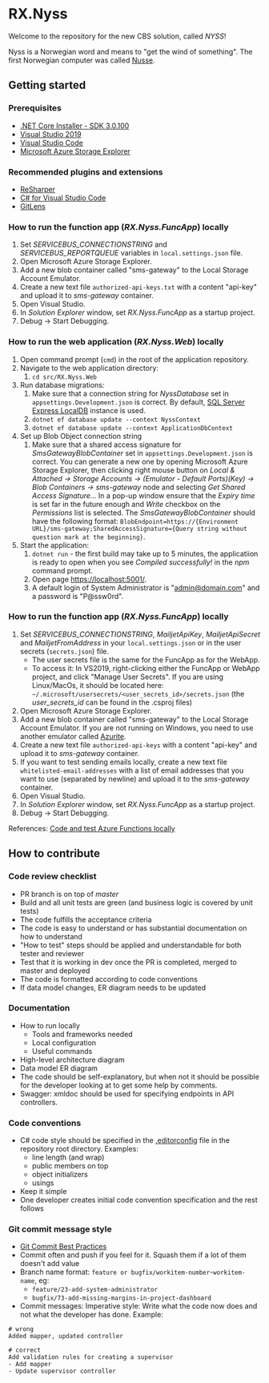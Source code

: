 # RX.Nyss

Welcome to the repository for the new CBS solution, called *NYSS*!

Nyss is a Norwegian word and means to "get the wind of something". The first Norwegian computer was called [Nusse](https://no.wikipedia.org/wiki/Nusse).

## Getting started

### Prerequisites

* [.NET Core Installer - SDK 3.0.100](https://dotnet.microsoft.com/download/dotnet-core/3.0)
* [Visual Studio 2019](https://visualstudio.microsoft.com/pl/downloads/)
* [Visual Studio Code](https://code.visualstudio.com/Download)
* [Microsoft Azure Storage Explorer](https://azure.microsoft.com/pl-pl/features/storage-explorer/)

### Recommended plugins and extensions

* [ReSharper](https://www.jetbrains.com/resharper/download/)
* [C# for Visual Studio Code](https://marketplace.visualstudio.com/items?itemName=ms-vscode.csharp)
* [GitLens](https://marketplace.visualstudio.com/items?itemName=eamodio.gitlens)

### How to run the function app (_RX.Nyss.FuncApp_) locally

1. Set _SERVICEBUS_CONNECTIONSTRING_ and _SERVICEBUS_REPORTQUEUE_ variables in `local.settings.json` file.
2. Open Microsoft Azure Storage Explorer.
3. Add a new blob container called "sms-gateway" to the Local Storage Account Emulator.
4. Create a new text file `authorized-api-keys.txt` with a content "api-key" and upload it to _sms-gateway_ container.
5. Open Visual Studio.
6. In _Solution Explorer_ window, set _RX.Nyss.FuncApp_ as a startup project.
7. Debug &rarr; Start Debugging.

### How to run the web application (_RX.Nyss.Web_) locally

1. Open command prompt (`cmd`) in the root of the application repository.
2. Navigate to the web application directory:
   1. `cd src/RX.Nyss.Web`
3. Run database migrations:
   1. Make sure that a connection string for _NyssDatabase_ set in `appsettings.Development.json` is correct. By default, [SQL Server Express LocalDB](https://docs.microsoft.com/en-us/sql/database-engine/configure-windows/sql-server-express-localdb) instance is used.
   2. `dotnet ef database update --context NyssContext`
   3. `dotnet ef database update --context ApplicationDbContext`
4. Set up Blob Object connection string
   1. Make sure that a shared access signature for _SmsGatewayBlobContainer_ set in `appsettings.Development.json` is correct. You can generate a new one by opening Microsoft Azure Storage Explorer, then clicking right mouse button on _Local & Attached &rarr; Storage Accounts &rarr; (Emulator - Default Ports)(Key) &rarr; Blob Containers &rarr; sms-gateway_ node and selecting _Get Shared Access Signature..._ In a pop-up window ensure that the _Expiry time_ is set far in the future enough and _Write_ checkbox on the _Permissions_ list is selected. The _SmsGatewayBlobContainer_ should have the following format: `BlobEndpoint=https://{Environment URL}/sms-gateway;SharedAccessSignature={Query string without question mark at the beginning}`.
5. Start the application:
   1. `dotnet run` - the first build may take up to 5 minutes, the applicatiion is ready to open when you see _Compiled successfully!_ in the _npm_ command prompt.
   2. Open page [https://localhost:5001/](https://localhost:5001/).
   3. A default login of System Administrator is "admin@domain.com" and a password is "P@ssw0rd".

### How to run the function app (_RX.Nyss.FuncApp_) locally

1. Set _SERVICEBUS_CONNECTIONSTRING_, _MailjetApiKey_, _MailjetApiSecret_ and _MailjetFromAddress_ in your `local.settings.json` or in the user secrets (`secrets.json`) file. 
    * The user secrets file is the same for the FuncApp as for the WebApp. 
    * To access it: In VS2019, right-clicking either the FuncApp or WebApp project, and click "Manage User Secrets". If you are using Linux/MacOs, it should be located here: `~/.microsoft/usersecrets/<user_secrets_id>/secrets.json` (the _user_secrets_id_ can be found in the .csproj files)
2. Open Microsoft Azure Storage Explorer.
3. Add a new blob container called "sms-gateway" to the Local Storage Account Emulator. If you are not running on Windows, you need to use another emulator called [Azurite](https://github.com/azure/azurite).
4. Create a new text file `authorized-api-keys` with a content "api-key" and upload it to _sms-gateway_ container.
4. If you want to test sending emails locally, create a new text file `whitelisted-email-addresses` with a list of email addresses that you want to use (separated by newline) and upload it to the _sms-gateway_ container.
5. Open Visual Studio.
6. In _Solution Explorer_ window, set _RX.Nyss.FuncApp_ as a startup project.
7. Debug &rarr; Start Debugging.

References: [Code and test Azure Functions locally](https://docs.microsoft.com/en-us/azure/azure-functions/functions-develop-local)

## How to contribute

### Code review checklist

* PR branch is on top of _master_
* Build and all unit tests are green (and business logic is covered by unit tests)
* The code fulfills the acceptance criteria
* The code is easy to understand or has substantial documentation on how to understand
* "How to test" steps should be applied and understandable for both tester and reviewer
* Test that it is working in dev once the PR is completed, merged to master and deployed
* The code is formatted according to code conventions
* If data model changes, ER diagram needs to be updated

### Documentation

* How to run locally
  * Tools and frameworks needed
  * Local configuration
  * Useful commands
* High-level architecture diagram
* Data model ER diagram
* The code should be self-explanatory, but when not it should be possible for the developer looking at to get some help by comments.
* Swagger: xmldoc should be used for specifying endpoints in API controllers.

### Code conventions

* C# code style should be specified in the [.editorconfig](./.editorconfig) file in the repository root directory. Examples:
  * line length (and wrap)
  * public members on top
  * object initializers
  * usings
* Keep it simple
* One developer creates initial code convention specification and the rest follows

### Git commit message style

* [Git Commit Best Practices](https://github.com/trein/dev-best-practices/wiki/Git-Commit-Best-Practices)
* Commit often and push if you feel for it. Squash them if a lot of them doesn't add value
* Branch name format: `feature or bugfix/workitem-number`-`workitem-name`, eg:
  * `feature/23-add-system-administrator`
  * `bugfix/73-add-missing-margins-in-project-dashboard`
* Commit messages: Imperative style: Write what the code now does and not what the developer has done. Example:

```
# wrong
Added mapper, updated controller

# correct
Add validation rules for creating a supervisor
- Add mapper
- Update supervisor controller
```
